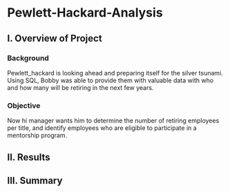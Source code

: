 # Pewlett-Hackard-Analysis

## I. Overview of Project

### Background
Pewlett_hackard is looking ahead and preparing itself for the silver tsunami. Using SQL, Bobby was able to provide them with valuable data with who and how many will be retiring in the next few years. 

### Objective
Now hi manager wants him to determine the number of retiring employees per title, and identify employees who are eligible to participate in a mentorship program.

## II. Results




## III. Summary
